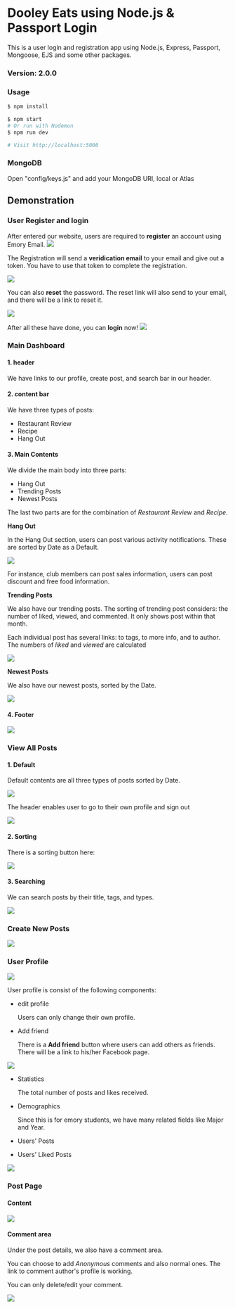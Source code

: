 # Dooley Eats using Node.js & Passport Login

This is a user login and registration app using Node.js, Express, Passport, Mongoose, EJS and some other packages.

### Version: 2.0.0

### Usage

```sh
$ npm install
```

```sh
$ npm start
# Or run with Nodemon
$ npm run dev

# Visit http://localhost:5000
```

### MongoDB

Open "config/keys.js" and add your MongoDB URI, local or Atlas


## Demonstration

### User Register and login

After entered our website, users are required to **register** an account using Emory Email. 
![](https://github.com/ElaineDong98/DooleyEats/blob/master/demonstrating%20graphs/Screen%20Shot%202019-12-03%20at%2011.47.11%20PM.png)

The Registration will send a **veridication email** to your email and give out a token. You have to use that token to complete the registration. 

![](https://github.com/ElaineDong98/DooleyEats/blob/master/demonstrating%20graphs/Screen%20Shot%202019-12-04%20at%2012.06.38%20PM.png)


You can also **reset** the password. The reset link will also send to your email, and there will be a link to reset it. 


![](https://github.com/ElaineDong98/DooleyEats/blob/master/demonstrating%20graphs/Screen%20Shot%202019-12-04%20at%2012.15.54%20PM.png)

After all these have done, you can **login** now!
![](https://github.com/ElaineDong98/DooleyEats/blob/master/demonstrating%20graphs/Screen%20Shot%202019-12-03%20at%2011.47.19%20PM.png)


### Main Dashboard

#### 1. header

We have links to our profile, create post, and search bar in our header. 

#### 2. content bar

We have three types of posts: 
 * Restaurant Review 
 * Recipe
 * Hang Out 



#### 3. Main Contents


We divide the main body into three parts: 
 * Hang Out
 * Trending Posts
 * Newest Posts
 
The last two parts are for the combination of *Restaurant Review* and *Recipe*.
 
**Hang Out**

In the Hang Out section, users can post various activity notifications. These are sorted by Date as a Default. 

![](https://github.com/ElaineDong98/DooleyEats/blob/master/demonstrating%20graphs/Screen%20Shot%202019-12-03%20at%2011.48.06%20PM.png)

For instance, club members can post sales information, users can post discount and free food information. 

**Trending Posts**

We also have our trending posts. 
The sorting of trending post considers: the number of liked, viewed, and commented. It only shows post within that month. 

Each individual post has several links: to tags, to more info, and to author. 
The numbers of *liked* and *viewed* are calculated

![](https://github.com/ElaineDong98/DooleyEats/blob/master/demonstrating%20graphs/Screen%20Shot%202019-12-03%20at%2011.48.22%20PM.png)


**Newest Posts**

We also have our newest posts, sorted by the Date. 


![](https://github.com/ElaineDong98/DooleyEats/blob/master/demonstrating%20graphs/Screen%20Shot%202019-12-04%20at%2012.16.29%20PM.png)


#### 4. Footer


![](https://github.com/ElaineDong98/DooleyEats/blob/master/demonstrating%20graphs/Screen%20Shot%202019-12-03%20at%2011.49.56%20PM.png)


### View All Posts

#### 1. Default

Default contents are all three types of posts sorted by Date. 

![](https://github.com/ElaineDong98/DooleyEats/blob/master/demonstrating%20graphs/Screen%20Shot%202019-12-03%20at%2011.48.22%37PM.png)

The header enables user to go to their own profile and sign out

![](https://github.com/ElaineDong98/DooleyEats/blob/master/demonstrating%20graphs/Screen%20Shot%202019-12-03%20at%2011.49.15%20PM.png)


#### 2. Sorting 

There is a sorting button here: 


![](https://github.com/ElaineDong98/DooleyEats/blob/master/demonstrating%20graphs/Screen%20Shot%202019-12-03%20at%2011.50.18%20PM.png)


#### 3. Searching 

We can search posts by their title, tags, and types. 


![](https://github.com/ElaineDong98/DooleyEats/blob/master/demonstrating%20graphs/Screen%20Shot%202019-12-03%20at%2011.49.49%20PM.png)


### Create New Posts


![](https://github.com/ElaineDong98/DooleyEats/blob/master/demonstrating%20graphs/Screen%20Shot%202019-12-03%20at%2011.50.46%20PM.png)


### User Profile



    
![](https://github.com/ElaineDong98/DooleyEats/blob/master/demonstrating%20graphs/Screen%20Shot%202019-12-03%20at%2011.52.11%20PM.png)


User profile is consist of the following components: 

* edit profile

     Users can only change their own profile. 
     
* Add friend

     There is a **Add friend** button where users can add others as friends. There will be a link to his/her Facebook page. 
     
      
![](https://github.com/ElaineDong98/DooleyEats/blob/master/demonstrating%20graphs/Screen%20Shot%202019-12-04%20at%2012.18.17%20PM.png)


     
* Statistics
     
     The total number of posts and likes received. 
     
* Demographics 

     Since this is for emory students, we have many related fields like Major and Year. 
     
* Users' Posts

* Users' Liked Posts


![](https://github.com/ElaineDong98/DooleyEats/blob/master/demonstrating%20graphs/Screen%20Shot%202019-12-04%20at%2012.17.25%20PM.png)

### Post Page

#### Content
![](https://github.com/ElaineDong98/DooleyEats/blob/master/demonstrating%20graphs/Screen%20Shot%202019-12-03%20at%2011.57.08%20PM.png)

#### Comment area

Under the post details, we also have a comment area. 

You can choose to add *Anonymous* comments and also normal ones. The link to comment author's profile is working. 

You can only delete/edit your comment. 

![](https://github.com/ElaineDong98/DooleyEats/blob/master/demonstrating%20graphs/Screen%20Shot%202019-12-03%20at%2011.57.40%20PM.png)
